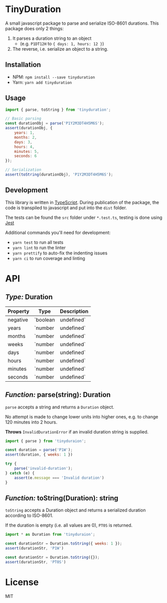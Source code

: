 
# TinyDuration
A small javascript package to parse and serialize ISO-8601 durations.
This package does only 2 things:
 1. It parses a duration string to an object
    - (e.g. `P1DT12H` to `{ days: 1, hours: 12 }`)
 2. The reverse, i.e. serialize an object to a string.

## Installation
- NPM: `npm install --save tinyduration`
- Yarn: `yarn add tinyduration`

## Usage
```js
import { parse, toString } from 'tinyduration';

// Basic parsing
const durationObj = parse('P1Y2M3DT4H5M6S');
assert(durationObj, {
    years: 1,
    months: 2,
    days: 3,
    hours: 4,
    minutes: 5,
    seconds: 6
});

// Serialization
assert(toString(durationObj), 'P1Y2M3DT4H5M6S');
```

## Development
This library is written in [TypeScript](https://typescriptlang.org).
During publication of the package, the code is transpiled to javascript and put into the `dist` folder.

The tests can be found the `src` folder under `*.test.ts`, testing is done using [Jest](https://jestjs.io)

Additional commands you'll need for development:
- `yarn test` to run all tests
- `yarn lint` to run the linter
- `yarn prettify` to auto-fix the indenting issues
- `yarn ci` to run coverage and linting


# API
## *Type:* Duration
|Property|Type|Description|
|-|-|-|
|negative|`boolean|undefined`|Duration is positive if undefined
|years|`number|undefined`||
|months|`number|undefined`||
|weeks|`number|undefined`||
|days|`number|undefined`||
|hours|`number|undefined`||
|minutes|`number|undefined`||
|seconds|`number|undefined`||


## *Function:* parse(string): Duration
`parse` accepts a string and returns a `Duration` object.

No attempt is made to change lower units into higher ones, e.g. to change 120 minutes into 2 hours.

**Throws** `InvalidDurationError` if an invalid duration string is supplied.

```js
import { parse } from 'tinyduraion';

const duration = parse('P1W');
assert(duration, { weeks: 1 })

try {
    parse('invalid-duration');
} catch (e) {
    assert(e.message === 'Invalid duration')
}
```

## *Function:* toString(Duration): string
`toString` accepts a Duration object and returns a serialized duration according to ISO-8601.

If the duration is empty (i.e. all values are 0), `PT0S` is returned.

```js
import * as Duration from 'tinyduraion';

const durationStr = Duration.toString({ weeks: 1 });
assert(durationStr, 'P1W')

const durationStr = Duration.toString({});
assert(durationStr, 'PT0S')
```

# License
MIT